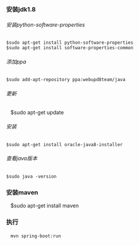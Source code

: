 ### 安装jdk1.8

###### 安装python-software-properties

    $sudo apt-get install python-software-properties
    $sudo apt-get install software-properties-common
    
###### 添加ppa

    $sudo add-apt-repository ppa:webupd8team/java
    
###### 更新

    $sudo apt-get update
    
###### 安装   

    $sudo apt-get install oracle-java8-installer
    
###### 查看java版本

    $sudo java -version

### 安装maven

    $sudo apt-get install maven

### 执行

    `mvn spring-boot:run`
